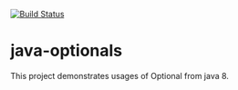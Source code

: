 [![Build Status](https://travis-ci.org/phillipgreenii/java-optionals.svg?branch=master)](https://travis-ci.org/phillipgreenii/java-optionals)

# java-optionals
This project demonstrates usages of Optional<T> from java 8.
